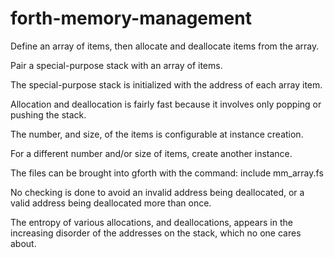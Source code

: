 # forth-memory-management
Define an array of items, then allocate and deallocate items from the array.

Pair a special-purpose stack with an array of items.

The special-purpose stack is initialized with the address of each array item.

Allocation and deallocation is fairly fast because it involves only popping or pushing the stack.

The number, and size, of the items is configurable at instance creation.

For a different number and/or size of items, create another instance.

The files can be brought into gforth with the command: include mm_array.fs

No checking is done to avoid an invalid address being deallocated, 
or a valid address being deallocated more than once.

The entropy of various allocations, and deallocations, appears in the increasing disorder of the
addresses on the stack, which no one cares about.
